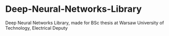 # Deep-Neural-Networks-Library
Deep Neural Networks Library, made for BSc thesis at Warsaw University of Technology, Electrical Deputy
